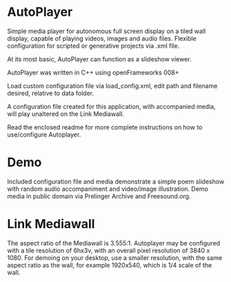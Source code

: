 # AutoPlayer
Simple media player for autonomous full screen display on a tiled wall display, capable of playing videos, images and audio files.
Flexible configuration for scripted or generative projects via .xml file. 

At its most basic, AutoPlayer can function as a slideshow viewer.

AutoPlayer was written in C++ using openFrameworks 008+

Load custom configuration file via load_config.xml, edit path and filename desired, relative to data folder.

A configuration file created for this application, with accompanied media, will play unaltered on the Link Mediawall.

Read the enclosed readme for more complete instructions on how to use/configure Autoplayer.

# Demo
Included configuration file and media demonstrate a simple poem slideshow with random audio accompaniment and video/image illustration. Demo media in public domain via Prelinger Archive and Freesound.org.

# Link Mediawall
The aspect ratio of the Mediawall is 3.555:1.  Autoplayer may be configured with a tile resolution of 6hx3v, with an overall pixel resolution of 3840 x 1080.  For demoing on your desktop, use a smaller resolution, with the same aspect ratio as the wall, for example 1920x540, which is 1/4 scale of the wall.
